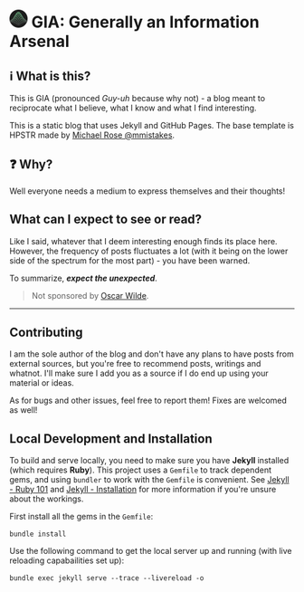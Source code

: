 <h1>

![Image](./images/favicon_32x32.png) GIA: Generally an Information Arsenal

</h1>

## ℹ️ What is this?

This is GIA (pronounced *Guy-uh* because why not) - a blog meant to reciprocate what I believe, what I know and what I find interesting.

This is a static blog that uses Jekyll and GitHub Pages. The base template is HPSTR made by [Michael Rose @mmistakes](https://github.com/mmistakes).

## ❓ Why?

Well everyone needs a medium to express themselves and their thoughts!

## What can I expect to see or read?

Like I said, whatever that I deem interesting enough finds its place here. However, the frequency of posts fluctuates a lot (with it being on the lower side of the spectrum for the most part) - you have been warned.

To summarize, ***expect the unexpected***. 

> Not sponsored by [Oscar Wilde](https://en.wikipedia.org/wiki/Expect_the_Unexpected).

---

## Contributing

I am the sole author of the blog and don't have any plans to have posts from external sources, but you're free to recommend posts, writings and whatnot. I'll make sure I add you as a source if I do end up using your material or ideas.

As for bugs and other issues, feel free to report them! Fixes are welcomed as well!

## Local Development and Installation

To build and serve locally, you need to make sure you have **Jekyll** installed (which requires **Ruby**). This project uses a `Gemfile` to track dependent gems, and using `bundler` to work with the `Gemfile` is convenient. See [Jekyll - Ruby 101](https://jekyllrb.com/docs/ruby-101/) and [Jekyll - Installation](https://jekyllrb.com/docs/installation/) for more information if you're unsure about the workings.

First install all the gems in the `Gemfile`:

```
bundle install
```

Use the following command to get the local server up and running (with live reloading capabailities set up):

```
bundle exec jekyll serve --trace --livereload -o
```
